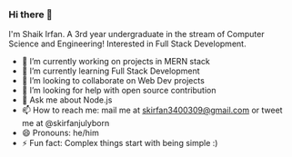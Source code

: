 ### Hi there 👋
I'm Shaik Irfan. A 3rd year undergraduate in the stream of Computer Science and Engineering! Interested in Full Stack Development.

<!--
**newBieIrfan/newBieIrfan** is a ✨ _special_ ✨ repository because its `README.md` (this file) appears on your GitHub profile.

Here are some ideas to get you started: -->

- 🔭 I’m currently working on projects in MERN stack
- 🌱 I’m currently learning Full Stack Development
- 👯 I’m looking to collaborate on Web Dev projects
- 🤔 I’m looking for help with open source contribution
- 💬 Ask me about Node.js
- 📫 How to reach me: mail me at skirfan3400309@gmail.com or tweet me at @skirfanjulyborn
- 😄 Pronouns: he/him
- ⚡ Fun fact: Complex things start with being simple :)
